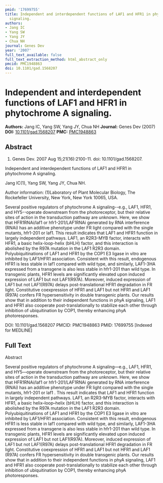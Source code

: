 ```yaml
---
pmid: '17699755'
title: Independent and interdependent functions of LAF1 and HFR1 in phytochrome A
  signaling.
authors:
- Jang IC
- Yang SW
- Yang JY
- Chua NH
journal: Genes Dev
year: '2007'
full_text_available: false
full_text_extraction_method: html_abstract_only
pmcid: PMC1948863
doi: 10.1101/gad.1568207
---
```


# Independent and interdependent functions of LAF1 and HFR1 in phytochrome A signaling.
**Authors:** Jang IC, Yang SW, Yang JY, Chua NH
**Journal:** Genes Dev (2007)
**DOI:** [10.1101/gad.1568207](https://doi.org/10.1101/gad.1568207)
**PMC:** [PMC1948863](https://www.ncbi.nlm.nih.gov/pmc/articles/PMC1948863/)

## Abstract

1. Genes Dev. 2007 Aug 15;21(16):2100-11. doi: 10.1101/gad.1568207.

Independent and interdependent functions of LAF1 and HFR1 in phytochrome A 
signaling.

Jang IC(1), Yang SW, Yang JY, Chua NH.

Author information:
(1)Laboratory of Plant Molecular Biology, The Rockefeller University, New York, 
New York 10065, USA.

Several positive regulators of phytochrome A signaling--e.g., LAF1, HFR1, and 
HY5--operate downstream from the photoreceptor, but their relative sites of 
action in the transduction pathway are unknown. Here, we show that HFR1RNAi/laf1 
or hfr1-201/LAF1RNAi generated by RNA interference (RNAi) has an additive 
phenotype under FR light compared with the single mutants, hfr1-201 or laf1. 
This result indicates that LAF1 and HFR1 function in largely independent 
pathways. LAF1, an R2R3-MYB factor, interacts with HFR1, a basic 
helix-loop-helix (bHLH) factor, and this interaction is abolished by the R97A 
mutation in the LAF1 R2R3 domain. Polyubiquitinations of LAF1 and HFR1 by the 
COP1 E3 ligase in vitro are inhibited by LAF1/HFR1 association. Consistent with 
this result, endogenous HFR1 is less stable in laf1 compared with wild type, and 
similarly, LAF1-3HA expressed from a transgene is also less stable in hfr1-201 
than wild type. In transgenic plants, HFR1 levels are significantly elevated 
upon induced expression of LAF1 but not LAF1(R97A). Moreover, induced expression 
of LAF1 but not LAF1(R97A) delays post-translational HFR1 degradation in FR 
light. Constitutive coexpression of HFR1 and LAF1 but not HFR1 and LAF1 (R97A) 
confers FR hypersensitivity in double transgenic plants. Our results show that 
in addition to their independent functions in phyA signaling, LAF1 and HFR1 also 
cooperate post-translationally to stabilize each other through inhibition of 
ubiquitination by COP1, thereby enhancing phyA photoresponses.

DOI: 10.1101/gad.1568207
PMCID: PMC1948863
PMID: 17699755 [Indexed for MEDLINE]

## Full Text

Abstract

Several positive regulators of phytochrome A signaling—e.g., LAF1, HFR1, and HY5—operate downstream from the photoreceptor, but their relative sites of action in the transduction pathway are unknown. Here, we show that HFR1RNAi/laf1 or hfr1-201/LAF1RNAi generated by RNA interference (RNAi) has an additive phenotype under FR light compared with the single mutants, hfr1-201 or laf1 . This result indicates that LAF1 and HFR1 function in largely independent pathways. LAF1, an R2R3-MYB factor, interacts with HFR1, a basic helix–loop–helix (bHLH) factor, and this interaction is abolished by the R97A mutation in the LAF1 R2R3 domain. Polyubiquitinations of LAF1 and HFR1 by the COP1 E3 ligase in vitro are inhibited by LAF1/HFR1 association. Consistent with this result, endogenous HFR1 is less stable in laf1 compared with wild type, and similarly, LAF1-3HA expressed from a transgene is also less stable in hfr1-201 than wild type. In transgenic plants, HFR1 levels are significantly elevated upon induced expression of LAF1 but not LAF1(R97A). Moreover, induced expression of LAF1 but not LAF1(R97A) delays post-translational HFR1 degradation in FR light. Constitutive coexpression of HFR1 and LAF1 but not HFR1 and LAF1 (R97A) confers FR hypersensitivity in double transgenic plants. Our results show that in addition to their independent functions in phyA signaling, LAF1 and HFR1 also cooperate post-translationally to stabilize each other through inhibition of ubiquitination by COP1, thereby enhancing phyA photoresponses.
